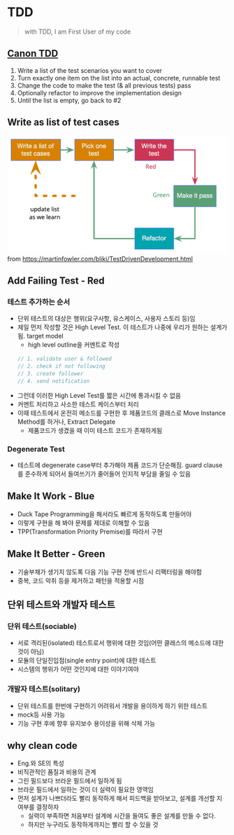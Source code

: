 # TDD

> with TDD, I am First User of my code

## [Canon TDD](https://tidyfirst.substack.com/p/canon-tdd)

1. Write a list of the test scenarios you want to cover
2. Turn exactly one item on the list into an actual, concrete, runnable test
3. Change the code to make the test (& all previous tests) pass
4. Optionally refactor to improve the implementation design
5. Until the list is empty, go back to #2

## Write as list of test cases

![tdd-01.png](../images/tdd-01.png)
from https://martinfowler.com/bliki/TestDrivenDevelopment.html

## Add Failing Test - Red
### 테스트 추가하는 순서
- 단위 테스트의 대상은 행위(요구사항, 유스케이스, 사용자 스토리 등)임
- 제일 먼저 작성할 것은 High Level Test. 이 테스트가 나중에 우리가 원하는 설계가 됨. target model
    - high level outline을 커멘트로 작성
  ```java
  // 1. validate user & followed
  // 2. check if not following
  // 3. create follower
  // 4. send notification
  ```
- 그런데 이러한 High Level Test를 짧은 시간에 통과시킬 수 없음
- 커멘트 처리하고 사소한 테스트 케이스부터 처리
- 이때 테스트에서 온전히 메소드를 구현한 후 제품코드의 클래스로 Move Instance Method를 하거나, Extract Delegate
    - 제품코드가 생겼을 때 이미 테스트 코드가 존재하게됨

### Degenerate Test
- 테스트에 degenerate case부터 추가해야 제품 코드가 단순해짐. guard clause를 준수하게 되어서 들여쓰기가 줄어들어 인지적 부담을 줄일 수 있음

## Make It Work - Blue
- Duck Tape Programming을 해서라도 빠르게 동작하도록 만들어야
- 이렇게 구현을 해 봐야 문제를 제대로 이해할 수 있음
- TPP(Transformation Priority Premise)를 따라서 구현

## Make It Better - Green
- 기술부채가 생기지 않도록 다음 기능 구현 전에 반드시 리팩터링을 해야함
- 중복, 코드 악취 등을 제거하고 패턴을 적용할 시점

## 단위 테스트와 개발자 테스트
### 단위 테스트(sociable)
- 서로 격리된(isolated) 테스트로서 행위에 대한 것임(어떤 클래스의 메소드에 대한 것이 아님)
- 모듈의 단일진입점(single entry point)에 대한 테스트
- 시스템의 행위가 어떤 것인지에 대한 이야기여야

### 개발자 테스트(solitary)
- 단위 테스트를 한번에 구현하기 어려워서 개발을 용이하게 하기 위한 테스트
- mock등 사용 가능
- 기능 구현 후에 향후 유지보수 용이성을 위해 삭제 가능

## why clean code
- Eng.와 SE의 특성
- 비직관적인 품질과 비용의 관계
- 그린 필드보다 브라운 필드에서 일하게 됨
- 브라운 필드에서 일하는 것이 더 실력이 필요한 영역임
- 먼저 설계가 나쁘더라도 빨리 동작하게 해서 피드백을 받아보고, 설계를 개선할 지 여부를 결정하자
    - 실력이 부족하면 처음부터 설계에 시간을 들여도 좋은 설계를 만들 수 없다.
    - 하지만 누구라도 동작하게까지는 빨리 할 수 있을 것